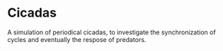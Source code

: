 # Cicadas

A simulation of periodical cicadas, to investigate the synchronization of cycles and eventually the respose of predators.
